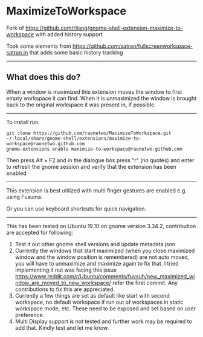 # MaximizeToWorkspace

Fork of https://github.com/rliang/gnome-shell-extension-maximize-to-workspace with added history support

Took some elements from https://github.com/satran/fullscreenworkspace-satran.in that adds some basic history tracking

***

## What does this do?
When a window is maximized this extension moves the window to first empty workspace it can find. When it is unmaximized the window is brought back to the original workspace it was present in, if possible.

***

To install run:
```
git clone https://github.com/raonetwo/MaximizeToWorkspace.git ~/.local/share/gnome-shell/extensions/maximize-to-workspace@raonetwo.github.com
gnome-extensions enable maximize-to-workspace@raonetwo.github.com
```

Then press Alt + F2 and in the dialogue box press "r" (no quotes) and enter  to refresh the gnome session and verify that the extension has been enabled

***

This extension is best utilized with multi finger gestures are enabled e.g. using Fusuma.

Or you can use keyboard shortcuts for quick navigation.

***

This has been tested on Ubuntu 19.10 on gnome version 3.34.2, contribution are accepted for following:
1. Test it out other gnome shell versions and update metadata.json
2. Currently the windows that start maximized (when you close maximized window and the window position is remembered) are not auto moved, you will have to unmaximize and maximize again to fix that. 
I tried implementing it nut was facing this issue https://www.reddit.com/r/Ubuntu/comments/fuvsuh/new_maximized_window_are_moved_to_new_workspace/ refer the first commit.
Any contributions to fix this are appreciated.
3. Currently a few things are set as default like start with second workspace, no default workspace if run out of workspaces in static workspace mode, etc. These need to be exposed and set based on user preference.
4. Multi Display support is not tested and further work may be required to add that. Kindly test and let me know.

